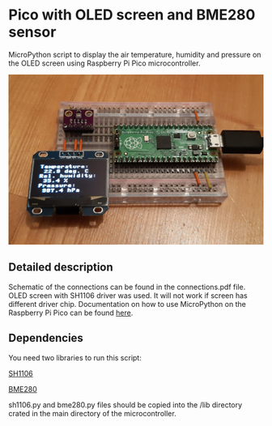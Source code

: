 # Pico with OLED screen and BME280 sensor
MicroPython script to display the air temperature, humidity and pressure on the OLED screen using Raspberry Pi Pico microcontroller.

![Project image](img/project_img.jpg?raw=true)

## Detailed description
Schematic of the connections can be found in the connections.pdf file. OLED screen with SH1106 driver was used. It will not work if screen has different driver chip. Documentation on how to use MicroPython on the Raspberry Pi Pico can be found [here](https://datasheets.raspberrypi.org/pico/raspberry-pi-pico-python-sdk.pdf).

## Dependencies
You need two libraries to run this script:

[SH1106](https://github.com/robert-hh/SH1106)

[BME280](https://github.com/catdog2/mpy_bme280_esp8266)

sh1106.py and bme280.py files should be copied into the /lib directory crated in the main directory of the microcontroller.
